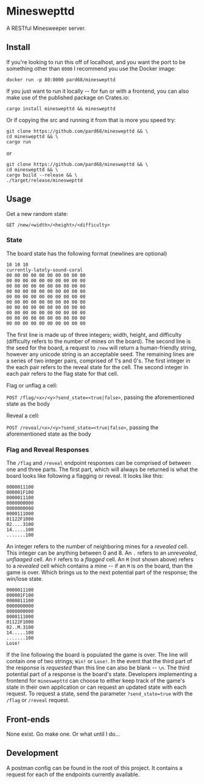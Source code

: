 # Mineswepttd

A RESTful Minesweeper server.

## Install

If you're looking to run this off of localhost, and you want the port to be
something other than `8000` I recommend you use the Docker image:

```shell
docker run -p 80:8000 pard68/mineswepttd
```

If you just want to run it locally -- for fun or with a frontend, you can also
make use of the published package on Crates.io:

```shell
cargo install mineswepttd && mineswepttd
```

Or if copying the src and running it from that is more you speed try:

```shell
git clone https://github.com/pard68/mineswepttd && \
cd mineswepttd && \
cargo run
```

or

```shell
git clone https://github.com/pard68/mineswepttd && \
cd mineswepttd && \
cargo build --release && \
./target/release/mineswepttd
```

## Usage

Get a new random state:

`GET /new/<width>/<height>/<difficulty>`

### State

The board state has the following format (newlines are optional)

```text
10 10 10
currently-lately-sound-coral
00 00 00 00 00 00 00 00 00 00
00 00 00 00 00 00 00 00 00 00
00 00 00 00 00 00 00 00 00 00
00 00 00 00 00 00 00 00 00 00
00 00 00 00 00 00 00 00 00 00
00 00 00 00 00 00 00 00 00 00
00 00 00 00 00 00 00 00 00 00
00 00 00 00 00 00 00 00 00 00
00 00 00 00 00 00 00 00 00 00
00 00 00 00 00 00 00 00 00 00
```

The first line is made up of three integers; width, height, and difficulty
(difficulty refers to the number of mines on the board). The second line is the
seed for the board, a request to `/new` will return a human-friendly string,
however any unicode string is an acceptable seed. The remaining lines are a
series of two integer pairs, comprised of 1's and 0's. The first integer in the
each pair refers to the reveal state for the cell. The second integer in each
pair refers to the flag state for that cell.

Flag or unflag a cell:

`POST /flag/<x>/<y>?send_state=<true|false>`, passing the aforementioned state
as the body

Reveal a cell:

`POST /reveal/<x>/<y>?send_state=<true|false>`, passing the aforementioned state
as the body

### Flag and Reveal Responses

The `/flag` and `/reveal` endpoint responses can be comprised of between one and
three parts. The first part, which will always be returned is what the board
looks like following a flagging or reveal. It looks like this:

```text
0000011100
000001F100
0000011100
0000000000
0000000000
0000111000
01122F1000
02....3100
14.....100
.......100
```

An integer refers to the number of neighboring mines for a _revealed_ cell. This
integer can be anything between 0 and 8. An `.` refers to an _unrevealed_,
_unflaaged_ cell. An `F` refers to a _flagged_ cell. An `M` (not shown above)
refers to a _revealed_ cell which contains a mine -- if an `M` is on the board,
than the game is over. Which brings us to the next potential part of the
response; the win/lose state.

```text
0000011100
000001F100
0000011100
0000000000
0000000000
0000111000
01122F1000
02..M.3100
14.....100
.......100
Lose!
```

If the line following the board is populated the game is over. The line will
contain one of two strings; `Win!` or `Lose!`. In the event that the third part
of the response is _requested_ than this line can also be blank -- `\n`. The
third potential part of a response is the board's state. Developers implementing
a frontend for `mineswepttd` can choose to either keep track of the game's state
in their own application or can request an updated state with each request. To
request a state, send the parameter `?send_state=true` with the `/flag` or
`/reveal` request.

## Front-ends

None exist. Go make one. Or what until I do...

## Development

A postman config can be found in the root of this project. It contains a request
for each of the endpoints currently available.
